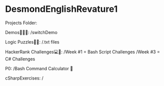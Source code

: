 # DesmondEnglishRevature1

Projects Folder:

Demos👨🏽‍💻:
/switchDemo

Logic Puzzles🧩🧠:
/.txt files

HackerRank Challenges💻📝:
/Week #1 = Bash Script Challenges
/Week #3 = C# Challenges

P0:
/Bash Command Calculator 🧮

cSharpExercises:
/
